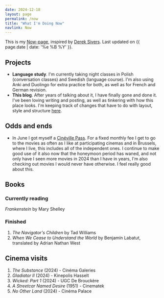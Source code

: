 ```yaml
---
date: 2024-12-18
layout: page
permalink: /now
title: "What I'm Doing Now"
navlink: Now
---
```

This is my [Now-page](https://nownownow.com/about), inspired by [Derek Sivers](https://sive.rs/). Last updated on {{ page.date | date: '%e %B %Y' }}.

## Projects

- **Language study**. I'm currently taking night classes in Polish (conversation classes) and Swedish (language course). I'm also using Anki and Duolingo for extra practice for both, as well as for French and German revision.
- **This blog**. After years of talking about it, I have finally gone and done it. I've been loving writing and posting, as well as tinkering with how this place looks. I'm keeping track of changes that have to do with layout, style and structure [here]({{site.baseurl}}/changelog).

## Odds and ends
- In June I got myself a [Cinéville Pass](https://cinevillepass.be/en-BE). For a fixed monthly fee I get to go to the movies as often as I like at participating cinemas and in Brussels, where I live, this includes all of the independent ones. I continue to make good use of it also now that the honeymoon period has waned, and not only have I seen more movies in 2024 than I have in years, I'm also checking out movies I would never have otherwise. I feel really good about this.

## Books

### Currently reading  
_Frankenstein_ by Mary Shelley  
    
### Finished
1. _The Navigator's Children_ by Tad Williams
2. _When We Cease to Understand the World_ by Benjamín Labatut, translated by Adrian Nathan West

## Cinema visits
1. _The Substance_ (2024) - Cinéma Galeries
2. _Gladiator II_ (2024) - Kinepolis Hasselt
3. _Wicked: Part 1_ (2024) - UGC De Brouckère
4. _A Streetcar Named Desire_ (1951) - Cinematek
5. _No Other Land_ (2024) - Cinéma Palace

